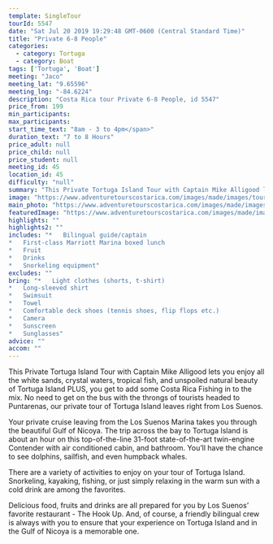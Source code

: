 ```yaml
---
template: SingleTour
tourId: 5547
date: "Sat Jul 20 2019 19:29:48 GMT-0600 (Central Standard Time)"
title: "Private 6-8 People"
categories: 
  - category: Tortuga
  - category: Boat
tags: ['Tortuga', 'Boat']
meeting: "Jaco"
meeting_lat: "9.65596"
meeting_lng: "-84.6224"
description: "Costa Rica tour Private 6-8 People, id 5547"
price_from: 199
min_participants: 
max_participants: 
start_time_text: "8am - 3 to 4pm</span>"
duration_text: "7 to 8 Hours"
price_adult: null
price_child: null
price_student: null
meeting_id: 45
location_id: 45
difficulty: "null"
summary: "This Private Tortuga Island Tour with Captain Mike Alligood lets you enjoy all the white sands, crystal waters, tropical fish, and unspoiled natural beauty of Tortuga Island PLUS…"
image: "https://www.adventuretourscostarica.com/images/made/images/tours/Tortuga_Island/snorkeling-costa-rica-tortuga-island_350_250_c1.jpg"
main_photo: "https://www.adventuretourscostarica.com/images/made/images/tours/Tortuga_Island/snorkeling-costa-rica-tortuga-island_350_250_c1.jpg"
featuredImage: "https://www.adventuretourscostarica.com/images/made/images/tours/Tortuga_Island/snorkeling-costa-rica-tortuga-island_350_250_c1.jpg"
highlights: ""
highlights2: ""
includes: "*   Bilingual guide/captain
*   First-class Marriott Marina boxed lunch
*   Fruit
*   Drinks
*   Snorkeling equipment"
excludes: ""
bring: "*   Light clothes (shorts, t-shirt)
*   Long-sleeved shirt
*   Swimsuit
*   Towel
*   Comfortable deck shoes (tennis shoes, flip flops etc.)
*   Camera
*   Sunscreen
*   Sunglasses"
advice: ""
accom: ""
---
```

This Private Tortuga Island Tour with Captain Mike Alligood lets you enjoy all the white sands, crystal waters, tropical fish, and unspoiled natural beauty of Tortuga Island PLUS, you get to add some Costa Rica Fishing in to the mix. No need to get on the bus with the throngs of tourists headed to Puntarenas, our private tour of Tortuga Island leaves right from Los Suenos.

Your private cruise leaving from the Los Suenos Marina takes you through the beautiful Gulf of Nicoya. The trip across the bay to Tortuga Island is about an hour on this top-of-the-line 31-foot state-of-the-art twin-engine Contender with air conditioned cabin, and bathroom. You’ll have the chance to see dolphins, sailfish, and even humpback whales.

There are a variety of activities to enjoy on your tour of Tortuga Island. Snorkeling, kayaking, fishing, or just simply relaxing in the warm sun with a cold drink are among the favorites.

Delicious food, fruits and drinks are all prepared for you by Los Suenos’ favorite restaurant - The Hook Up. And, of course, a friendly bilingual crew is always with you to ensure that your experience on Tortuga Island and in the Gulf of Nicoya is a memorable one.